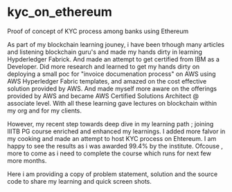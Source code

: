 # kyc_on_ethereum
Proof of concept of KYC process among banks using Ethereum

As part of my blockchain learning jouney, i have been trhough many articles and listening blockchain guru's and made my hands dirty in learning Hypderledger Fabrick. And made an attempt to get certified from IBM as a Developer. Did more research and learned to get my hands dirty on deploying a small poc for "invoice documenation process" on AWS using AWS Hyperledger Fabric templates, and amazed on the cost effective solution provided by AWS. And made myself more aware on the offerings provided by AWS and became AWS Certified Solutions Architect @ associate level. With all these learning gave lectures on blockchain within my org and for my clients.

However, my recent step towards deep dive in my learning path ; joining IIITB PG course enriched and enhanced my learnings. I added more falvor in my cooking and made an attempt to host KYC process on Ehtereum. I am happy to see the results as i was awarded 99.4% by the institute. Ofcouse , more to come as i need to complete the course which runs for next few more months.

Here i am providing a copy of problem statement, solution and the source code to share my learning and quick screen shots.
